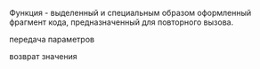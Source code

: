 Функция - выделенный и специальным образом оформленный фрагмент кода, предназначенный для повторного вызова.

передача параметров

возврат значения